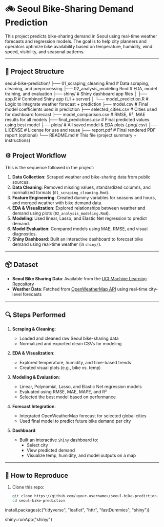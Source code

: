 # 🚲 Seoul Bike-Sharing Demand Prediction

This project predicts bike-sharing demand in Seoul using real-time weather forecasts and regression models. The goal is to help city planners and operators optimize bike availability based on temperature, humidity, wind speed, visibility, and seasonal patterns.

---


## 📁 Project Structure
seoul-bike-prediction/
├── 01_scraping_cleaning.Rmd # Data scraping, cleaning, and preprocessing
├── 02_analysis_modeling.Rmd # EDA, model training, and evaluation
├── shiny/ # Shiny dashboard app files
│ ├── app.R # Combined Shiny app (UI + server)
│ └── model_prediction.R # Logic to integrate weather forecast + prediction
├── model.csv # Final model coefficients used in prediction
├── selected_cities.csv # Cities used for dashboard forecast
├── model_comparison.csv # RMSE, R², MAE results for all models
├── final_predictions.csv # Final predicted values using best model
├── plots/ # All saved model & EDA plots (.png/.csv)
├── LICENSE # License for use and reuse
├── report.pdf # Final rendered PDF report (optional)
└── README.md # This file (project summary + instructions)

## ⚙️ Project Workflow

This is the sequence followed in the project:

1. **Data Collection**: Scraped weather and bike-sharing data from public sources.
2. **Data Cleaning**: Removed missing values, standardized columns, and normalized formats (`01_scraping_cleaning.Rmd`).
3. **Feature Engineering**: Created dummy variables for seasons and hours, and merged weather with bike demand data.
4. **EDA & Visualization**: Explored relationships between weather and demand using plots (`02_analysis_modeling.Rmd`).
5. **Modeling**: Used linear, Lasso, and Elastic Net regression to predict demand.
6. **Model Evaluation**: Compared models using MAE, RMSE, and visual diagnostics.
7. **Shiny Dashboard**: Built an interactive dashboard to forecast bike demand using real-time weather (in `shiny/`).


---

## 📦 Dataset

- **Seoul Bike Sharing Data**: Available from the [UCI Machine Learning Repository](https://archive.ics.uci.edu/ml/datasets/Seoul+Bike+Sharing+Demand)
- **Weather Data**: Fetched from [OpenWeatherMap API](https://openweathermap.org/api) using real-time city-level forecasts

---

## 🔍 Steps Performed

1. **Scraping & Cleaning**:
   - Loaded and cleaned raw Seoul bike-sharing data
   - Normalized and exported clean CSVs for modeling

2. **EDA & Visualization**:
   - Explored temperature, humidity, and time-based trends
   - Created visual plots (e.g., bike vs. temp)

3. **Modeling & Evaluation**:
   - Linear, Polynomial, Lasso, and Elastic Net regression models
   - Evaluated using RMSE, MAE, MAPE, and R²
   - Selected the best model based on performance

4. **Forecast Integration**:
   - Integrated OpenWeatherMap forecast for selected global cities
   - Used final model to predict future bike demand per city

5. **Dashboard**:
   - Built an interactive `Shiny` dashboard to:
     - Select city
     - View predicted demand
     - Visualize temp, humidity, and model outputs on a map

---

## 🧪 How to Reproduce

1. Clone this repo:
   ```bash
   git clone https://github.com/<your-username>/seoul-bike-prediction.git
   cd seoul-bike-prediction

install.packages(c("tidyverse", "leaflet", "httr", "fastDummies", "shiny"))

shiny::runApp("shiny/")
